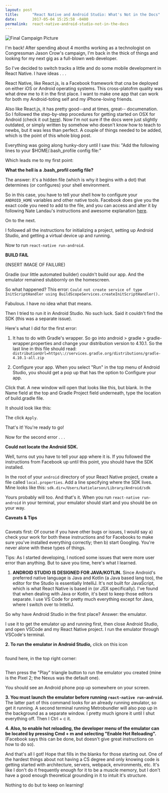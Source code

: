 ```yaml
---
layout: post
title:      "React Native and Android Studio: What's Not in the Docs"
date:       2017-05-04 15:25:58 -0400
permalink:  react-native-android-studio-not-in-the-docs
---
```


![Final Campaign Picture](https://i.imgur.com/Y2qBfnA.jpg)

I'm back! After spending about 4 months working as a technologist on Congressman Jason Crow's campaign, I'm back in the thick of things and looking for my next gig as a full-blown web developer.

So I've decided to switch tracks a little and do some mobile development in React Native. I have ideas . . . 

React Native, like React.js, is a Facebook framework that cna be deployed on either iOS or Android operating systems. This cross-platofrm quality was what drew me to it in the first place. I want to make one app that can work for both my Android-toting self and my iPhone-loving friends.

Also like React.js, it has pretty good--and at times, great-- documenation. So I followed the step-by-step procedures for getting started on OSX for Android (check it out [here](https://facebook.github.io/react-native/docs/getting-started)). Now I'm not sure if the docs were just slightly outdated, or simply written by somehow who doesn't know how to teach to newbs, but it was less than perfect. A couple of things needed to be added, which is the point of this whole blog post. 

Everything was going along hunky-dory until I saw this: "Add the following lines to your $HOME/.bash_profile config file:"

Which leads me to my first point:

**What the hell is a .bash_profil config file?**

The answer: it's a hidden file (which is why it begins with a dot) that determines (or configures) your shell environment. 

So in this case, you have to tell your shell how to configure your `ANDROID_HOME` variables and other native tools. Facebook does give you the exact code you need to add to the file, and you can access and alter it by following Nate Landau's instructions and awesome explanation [here](https://natelandau.com/my-mac-osx-bash_profile/). 

On to the next. 

I followed all the instructions for initializing a project, setting up Android Studio, and getting a virtual device up and running.

Now to run `react-native run-android`.

**BUILD FAIL**

(INSERT IMAGE OF FAILURE)

 Gradle (our little automated builder) couldn't build our app. And the emulator remained stubbornly on the homescreen. 

 So what happened? This error: `Could not create service of type InitScriptHandler using BuildScopeServices.createInitScriptHandler().`

 Fabulous. I have no idea what that means.

 Then I tried to run it in Android Studio. No such luck. Said it couldn't find the SDK (this was a separate issue).

 Here's what I did for the first error:

 1. It has to do with Gradle's wrapper. So go into android > gradle > gradle-wrapper.properties and change your distribution version to 4.10.1. So the last line in this file should read: `distributionUrl=https\://services.gradle.org/distributions/gradle-4.10.1-all.zip`

 2. Configure your app. When you select "Run" in the top menu of Android Studio, you should get a pop up that has the option to Configure your app. 

 <insert screen shot>
 
 Click that. A new window will open that looks like this, but blank. In the Name field at the top and Gradle Project field underneath, type the location of build.gradle file. 

 It should look like this:

<Insert screen shot>

The click `Apply`. 

That's it! You're ready to go!

Now for the second error . . .

**Could not locate the Android SDK.**

 Well, turns out you have to tell your app where it is. If you followed the instructions from Facebook up until this point, you should have the SDK installed. 

In the root of your `android` directory of your React Native project, create a file called `local.properties`. Add a line specifying where the SDK lives. Mine looks like this: `sdk.dir=/Users/katielarson/Library/Android/sdk`

Yours probably will too. And that's it. When you run `react-native run-android` in your terminal, your emulator should start and you should be on your way.

**Caveats & Tips**

<IMAGE FOR CAVEATS>

Caveats first: Of course if you have other bugs or issues, I would say a) check your work for both these instructions and for Facebooks to make sure you've installed everything correctly; then b) start Googling. You're never alone with these types of things.

Tips: As I started developing, I noticed some issues that were more user error than anything. But to save you time, here's what I learned.

1. **ANDROID STUDIO IS DESIGNED FOR JAVA/KOTLIN.** Since Android's preferred native language is Java and Kotlin (a Java based lang too), the editor for the Studio is essentially IntelliJ. It's not built for JavaScript, which is what React Native is based in  (or JSX specifically). I've found that when dealing with Java or Kotlin, it's best to keep those editors separate. I use VS Code for pretty much everything except for Java, where I switch over to IntelliJ.

So why have Android Studio in the first place? Answer: the emulator.

I use it to get the emulator up and running first, then close Android Studio, and open VSCode and my React Native project. I run the emulator through VSCode's terminal. 

**2. To run the emulator in Android Studio,** click on this icon

<IMAGE OF DROID>

found here, in the top right corner:

<IMAGE OF MENU>

Then press the "Play" triangle button to run the emulator you created (mine is the Pixel 2; the Nexus was the default one).

You should see an Android phone pop up somewhere on your screen. 

**3. You must launch the emulator before running `react-native run-android`.** The latter part of this command looks for an already running emulator, so get it running. A second terminal running Metrobundler will also pop up in the background as a separate window. I pretty much ignore it until I shut everything off. Then I Ctrl + c it.

**4. Also, to enable hot reloading, the developer menu of the emulator can be located by pressing Cmd + m and selecting "Enable Hot Reloading".** (Facebook says this can be done, but doesn't give great instructions on how to do so).

<INSERT DEV MENU>

And that's all I got! Hope that fills in the blanks for those starting out. One of the hardest things about not having a CS degree and only knowing code is getting started with architecture, servers, webpack, environments, etc. It's like I don't do it frequently enough for it to be a muscle memory, but I don't have a good enough theoretical grounding in it to intuit it's structure. 

Nothing to do but to keep on learning!

<IMAGE FOR LEARNING>












